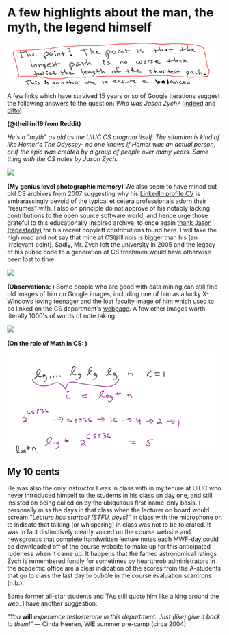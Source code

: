 # A few highlights about the man, the myth, the legend himself

<img src="https://github.com/maxieds/MyProtestToTheIllinoisDMCAActOf2017/blob/master/local-images/rbnotes-the-point3.png" />

A few links which have survived 15 years or so of Google iterations 
suggest the following answers to the question: 
*Who was Jason Zych?* ([indeed](https://www.reddit.com/r/UIUC/comments/6kapwr/who_is_jason_zych/) and [ditto](https://www.facebook.com/UIUC.CS225/posts/i-had-jason-zych-during-his-last-semester-teaching-here-bring-back-the-mountain-/325944075682/)):

**(@theillini19 from Reddit)**

*He's a "myth" as old as the UIUC CS program itself. The situation is kind of like Homer's The Odyssey- no one knows if 
Homer was an actual person, or if the epic was created by a group of people over many years. 
Same thing with the CS notes by Jason Zych.*

<img src="https://github.com/maxieds/MyProtestToTheIllinoisDMCATakedownActOf2017/blob/master/local-images/Whois.png" />

**(My genius level photographic memory)**
We also seem to have mined out old CS archives from 2007 suggesting why his [LinkedIn profile CV](https://github.com/maxieds/MyProtestToTheIllinoisDMCATakedownActOf2017/blob/master/local-images/ThanksJared225.png) is embarassingly devoid of the typical et cetera professionals adorn their "resumes" with. I also on principle do not approve of his notably lacking contributions to the open source software world, and hence urge those grateful to this educationally inspired archive, to once again [thank Jason (repeatedly)](https://github.com/maxieds/MyProtestToTheIllinoisDMCATakedownActOf2017/blob/master/local-documents/PredatingTheDMCAAtUIUC.md#credit-where-credit-is-due) for his recent copyleft contributions found here. 
I will take the high road and not say that mine at CS@Illinois is bigger than his (an irrelevant point). Sadly, Mr. Zych left the university in 2005 and the legacy of his public code to a generation of CS freshmen would have otherwise been lost to time.

<img src="https://github.com/maxieds/MyProtestToTheIllinoisDMCATakedownActOf2017/blob/master/local-images/DegreeRequirements.png" />

**(Observations: )**
Some people who are good with data mining can still find old images of him on 
Google images, including one of him as a lucky X-Windows loving teenager and 
the [lost faculty image of him](https://cs.illinois.edu/directory/profile/zych) which 
used to be linked on the CS department's [webpage](http://cs.uiuc.edu). A few other 
images worth literally 1000's of words of note taking:

<img src="https://github.com/maxieds/MyProtestToTheIllinoisDMCATakedownActOf2017/blob/master/local-images/kdtree-notes-page1.png" />

**(On the role of Math in CS: )**

<img src="https://github.com/maxieds/MyProtestToTheIllinoisDMCAActOf2017/blob/master/local-images/lecture-notes2.png" />

## My 10 cents

He was also the only instructor I was in class with in my tenure at UIUC who never 
introduced himself to the students in his class on day one, and still insisted on 
being called on by the ubiquitous first-name-only basis. I personally miss the days in that 
class when the lecturer on board would scream "*Lecture has started! [STFU, boys]*" in class 
with the microphone on to indicate that talking (or whispering) in class was not to be tolerated. 
It was in fact distinctively clearly voiced on the course website and newsgroups that complete handwritten 
lecture notes each MWF-day could be downloaded off of the course website to make up for this 
anticipated rudeness when it came up. It happens that the famed astronomical ratings Zych is remembered fondly for sometimes by heartthrob administrators in the academic office are a clear indication of the scores from the A-students that go to class the last day to bubble in the course evaluation scantrons (n.b.).

Some former all-star students and TAs still quote him like a king around the web. I have another suggestion:

“*You* **will** *experience testosterone in this department. Just (like) give it back to them!*” — Cinda Heeren, WIE summer pre-camp (circa 2004)
